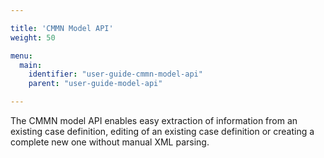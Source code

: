```yaml
---

title: 'CMMN Model API'
weight: 50

menu:
  main:
    identifier: "user-guide-cmmn-model-api"
    parent: "user-guide-model-api"

---
```


The CMMN model API enables easy extraction of information from an existing case definition, editing of an existing case definition or creating a complete new one without manual XML parsing.